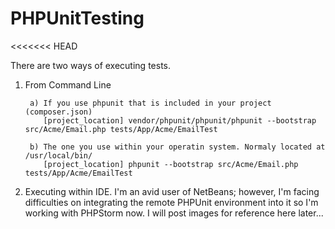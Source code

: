 # PHPUnitTesting
<<<<<<< HEAD

There are two ways of executing tests.
1) From Command Line

        a) If you use phpunit that is included in your project (composer.json)  
           [project_location] vendor/phpunit/phpunit/phpunit --bootstrap src/Acme/Email.php tests/App/Acme/EmailTest

        b) The one you use within your operatin system. Normaly located at /usr/local/bin/
           [project_location] phpunit --bootstrap src/Acme/Email.php tests/App/Acme/EmailTest
        
        
2) Executing within IDE. I'm an avid user of NetBeans; however, I'm facing difficulties on integrating the remote PHPUnit
    environment into it so I'm working with PHPStorm now.
    I will post images for reference here later...